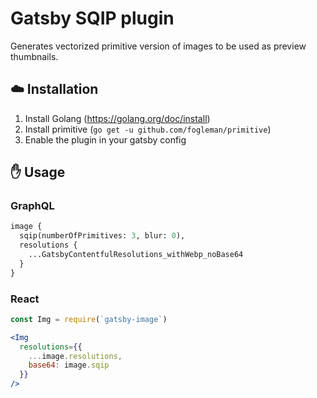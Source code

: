 # Gatsby SQIP plugin

Generates vectorized primitive version of images to be used as preview thumbnails.


## :cloud: Installation

1. Install Golang (https://golang.org/doc/install)
2. Install primitive (`go get -u github.com/fogleman/primitive`)
3. Enable the plugin in your gatsby config

## :hand: Usage

### GraphQL
```graphql
image {
  sqip(numberOfPrimitives: 3, blur: 0),
  resolutions {
    ...GatsbyContentfulResolutions_withWebp_noBase64
  }
}
```

### React
```jsx
const Img = require(`gatsby-image`)

<Img
  resolutions={{
    ...image.resolutions,
    base64: image.sqip
  }}
/>
```
